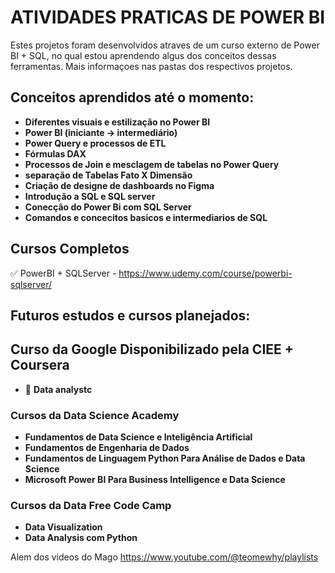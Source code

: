 
# **ATIVIDADES PRATICAS DE POWER BI** 

Estes projetos foram desenvolvidos atraves de um curso externo de Power BI + SQL, no qual estou aprendendo algus dos conceitos dessas ferramentas.
Mais informaçoes nas pastas dos respectivos projetos.


## **Conceitos aprendidos até o momento:**  

- **Diferentes visuais e estilização no Power BI**  
- **Power BI (iniciante → intermediário)**  
- **Power Query e processos de ETL**  
- **Fórmulas DAX**  
- **Processos de Join e mesclagem de tabelas no Power Query**
- **separação de Tabelas Fato X Dimensão**
- **Criação de designe de dashboards no Figma**
- **Introdução a SQL e SQL server**
- **Conecção do Power Bi com SQL Server**
- **Comandos e concecitos basicos e intermediarios de SQL**


## Cursos Completos

✅ PowerBI + SQLServer - https://www.udemy.com/course/powerbi-sqlserver/

## **Futuros estudos e cursos planejados:**  

## **Curso da Google Disponibilizado pela CIEE + Coursera**
- 🔄 **Data analystc**

### **Cursos da Data Science Academy**  
- **Fundamentos de Data Science e Inteligência Artificial**  
- **Fundamentos de Engenharia de Dados**  
- **Fundamentos de Linguagem Python Para Análise de Dados e Data Science**  
- **Microsoft Power BI Para Business Intelligence e Data Science**  

### **Cursos da Data Free Code Camp**  
- **Data Visualization**
- **Data Analysis com Python**

Alem dos videos do Mago https://www.youtube.com/@teomewhy/playlists
